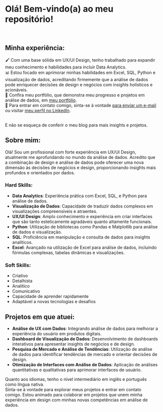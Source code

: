 # Olá! Bem-vindo(a) ao meu repositório!

<br>

## Minha experiência:

🖌️ Com uma base sólida em UX/UI Design, tenho trabalhado para expandir meu conhecimento e habilidades para incluir Data Analytics. <br>
📊 Estou focado em aprimorar minhas habilidades em Excel, SQL, Python e visualização de dados, acreditando firmemente que a análise de dados pode enriquecer decisões de design e negócios com insights holísticos e acionáveis. <br>
🔗 Confira meu portfólio, que demonstra meu progresso e projetos em análise de dados, em [meu portfólio](https://abre.ai/portolio-dados-matheusvaz). <br>
📧 Para entrar em contato comigo, sinta-se à vontade [para enviar um e-mail](mailto:matheusvaz.data@gmail.com) ou visitar [meu perfil no LinkedIn](https://www.linkedin.com/in/matheustech/). <br>
<br>

E não se esqueça de conferir o meu blog para mais insights e projetos.
<br>
## Sobre mim:

Olá! Sou um profissional com forte experiência em UX/UI Design, atualmente me aprofundando no mundo da análise de dados. Acredito que a combinação de design e análise de dados pode oferecer uma nova dimensão às decisões de negócios e design, proporcionando insights mais profundos e orientados por dados.

### Hard Skills:

- **Data Analytics**: Experiência prática com Excel, SQL, e Python para análise de dados.
- **Visualização de Dados**: Capacidade de traduzir dados complexos em visualizações compreensíveis e atraentes.
- **UX/UI Design**: Amplo conhecimento e experiência em criar interfaces que são tanto esteticamente agradáveis quanto altamente funcionais.
- **Python**: Utilização de bibliotecas como Pandas e Matplotlib para análise de dados e visualização.
- **SQL**: Proficiência em manipulação e consulta de dados para insights analíticos.
- **Excel**: Avançado na utilização de Excel para análise de dados, incluindo fórmulas complexas, tabelas dinâmicas e visualizações.


### Soft Skills:

- Criativo
- Detalhista
- Analítico
- Comunicativo
- Capacidade de aprender rapidamente
- Adaptável a novas tecnologias e desafios


## Projetos em que atuei:

- **Análise de UX com Dados**: Integrando análise de dados para melhorar a experiência do usuário em produtos digitais.
- **Dashboard de Visualização de Dados**: Desenvolvimento de dashboards interativos para apresentar insights de negócios e de design.
- **Pesquisa de Mercado e Análise de Tendências**: Utilização de análise de dados para identificar tendências de mercado e orientar decisões de design.
- **Otimização de Interfaces com Análise de Dados**: Aplicação de análises quantitativas e qualitativas para aprimorar interfaces de usuário.

Quanto aos idiomas, tenho o nível intermediário em inglês e português como língua nativa.
<br>
Sinta-se à vontade para explorar meus projetos e entrar em contato comigo. Estou animado para colaborar em projetos que unem minha experiência em design com minhas novas competências em análise de dados.
